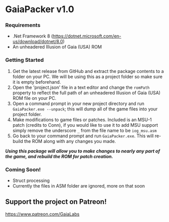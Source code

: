 ﻿# GaiaPacker v1.0

### Requirements

* .Net Framework 8 (https://dotnet.microsoft.com/en-us/download/dotnet/8.0)
* An unheadered Illusion of Gaia (USA) ROM


### Getting Started


1. Get the latest release from GitHub and extract the package contents to a folder on your PC. We will be using this as a project folder so make sure it is empty beforehand.
2. Open the 'project.json' file in a text editor and change the `romPath` property to reflect the full path of an unheadered Illusion of Gaia (USA) ROM file on your PC.
3. Open a command prompt in your new project directory and run `GaiaPacker.exe --unpack`; this will dump all of the game files into your project folder.
4. Make modifications to game files or patches. Included is an MSU-1 patch (credits to Conn), if you would like to use it to add MSU support simply remove the underscore `_` from the file name to be `iog_msu.asm`
5. Go back to your command prompt and run `GaiaPacker.exe`. This will re-build the ROM along with any changes you made.

*__Using this package will allow you to make changes to nearly any part of the game, and rebuild the ROM for patch creation.__*

### Coming Soon!
* Struct processing
* Currently the files in ASM folder are ignored, more on that soon

## Support the project on Patreon!
https://www.patreon.com/GaiaLabs
